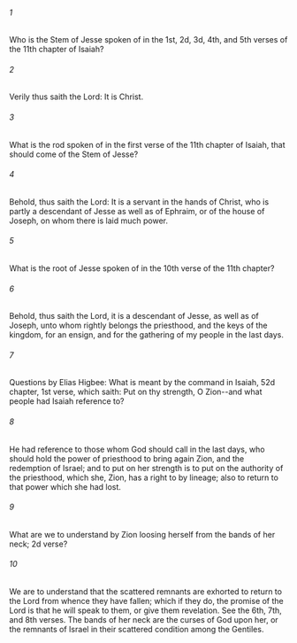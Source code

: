###### 1
Who is the Stem of Jesse spoken of in the 1st, 2d, 3d, 4th, and 5th verses of the 11th chapter of Isaiah?

###### 2
Verily thus saith the Lord: It is Christ.

###### 3
What is the rod spoken of in the first verse of the 11th chapter of Isaiah, that should come of the Stem of Jesse?

###### 4
Behold, thus saith the Lord: It is a servant in the hands of Christ, who is partly a descendant of Jesse as well as of Ephraim, or of the house of Joseph, on whom there is laid much power.

###### 5
What is the root of Jesse spoken of in the 10th verse of the 11th chapter?

###### 6
Behold, thus saith the Lord, it is a descendant of Jesse, as well as of Joseph, unto whom rightly belongs the priesthood, and the keys of the kingdom, for an ensign, and for the gathering of my people in the last days.

###### 7
Questions by Elias Higbee: What is meant by the command in Isaiah, 52d chapter, 1st verse, which saith: Put on thy strength, O Zion--and what people had Isaiah reference to?

###### 8
He had reference to those whom God should call in the last days, who should hold the power of priesthood to bring again Zion, and the redemption of Israel; and to put on her strength is to put on the authority of the priesthood, which she, Zion, has a right to by lineage; also to return to that power which she had lost.

###### 9
What are we to understand by Zion loosing herself from the bands of her neck; 2d verse?

###### 10
We are to understand that the scattered remnants are exhorted to return to the Lord from whence they have fallen; which if they do, the promise of the Lord is that he will speak to them, or give them revelation. See the 6th, 7th, and 8th verses. The bands of her neck are the curses of God upon her, or the remnants of Israel in their scattered condition among the Gentiles.

